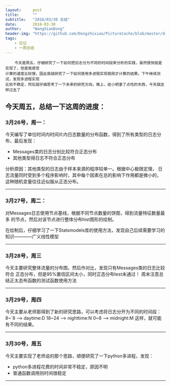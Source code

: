 ```yaml
---
layout:     post
title:      ""
subtitle:   "2018/03/30 总结"
date:       2018-03-30
author:     "WangXiaoDong"
header-img: "https://github.com/Dongzhixiao/PictureCache/blob/master/diaryPic/20180330.jpg?raw=true"
tags:
    - 日记
    - 一周总结
---
```


```
    今天是周五，仔细研究了一下如何把日志分为不同的时间段来分析的实践，虽然很快就是实现了，但是我感觉
计算的速度比较慢，因此我就研究了一下如何使用多进程实现我刚才计算的结果。下午继续测试，发现多进程实现
比较不稳定，然后就仔细思考了一下未来的研究方向。晚上，给小明拿了点吃的东西，今天就这样过去了
```

## 今天周五，总结一下这周的进度：

### 3月26号，周一：   

今天编写了单位时间内时间片内日志数量的分布函数，得到了所有类型的日志分布，最后发现：

- Messages类的日志分别比较符合正态分布
- 其他类型得日志不符合正态分布

分析原因：其他类型的日志由于样本来源的程序较单一。根据中心极限定理，
日志流量同时受到多个程序影响时，其中每个因素在总的影响下作用都是微小的，
这种随机变量往往近似服从正态分布。

----------------

### 3月27号，周二：

对Messages日志使用节点基线，根据不同节点数量的饼图，得到流量特征数量最多
的节点，然后对该节点进行整体分布hist图形的绘制。

在绘制后，仔细学习了一下Statsmodels库的使用方法，发现自己后续需要学习的
知识————广义线性模型

---------------

### 3月28号，周三 

今天主要研究整体流量的分布图，然后作对比，发现只有Messages类的日志比较符合
正态分布，但是95%置信区间太小，同时正态分布test未通过！
周末注意总结正太态布函数的测试函数使用方法

---------------

### 3月29号，周四

今天主要从老师那得到了新的研究思路，可以考虑将日志分开为不同的时间段：
8~`8 -->  daytime:D
18~24 --> nighttime:N
0~8 -->   midnight:M
这样，就可能有不同的结果。

---------------

### 3月30号，周五

今天主要实现了老师说的那个思路，顺便研究了一下python多进程，发现：

- python多进程花费的时间非常不稳定，原因不明
- 普通函数调用则时间很稳定

-----------------
